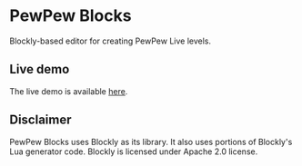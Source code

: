 # PewPew Blocks
Blockly-based editor for creating PewPew Live levels.

## Live demo
The live demo is available [here](https://pewpewlive.github.io/PewPew-Blocks/).

## Disclaimer
PewPew Blocks uses Blockly as its library. It also uses portions of Blockly's Lua generator code. Blockly is licensed under Apache 2.0 license.